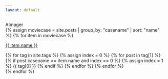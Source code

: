 ```yaml
---
layout: default
---
```


<div id="head">
  <div id="main_title">AImager</div>
</div>

<div>
{% assign moviecase =  site.posts | group_by: "casename" | sort: "name" %}
{% for item in moviecase %}
  <p><a href="/{{ item.items[0].douban_id }}.html" class="moviecase">{{ item.name }}</a></p>

  <div class="home_tag_div">
  {% for tag in site.tags %}
  {% assign index = 0 %}
  {% for post in tag[1] %}
  {% if post.casename == item.name and index == 0 %}
  {% assign index = 1 %}
  <span class="home_tag">{{ tag[0] }}</span>
  {% endif %}
  {% endfor %}
  {% endfor %}

  </div>
{% endfor %}
</div>
